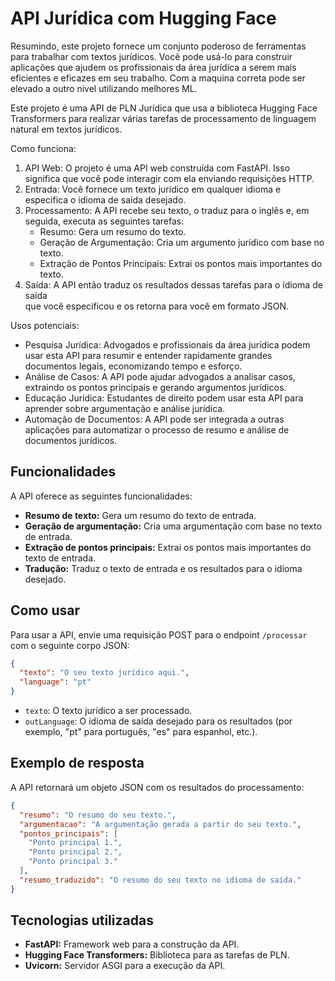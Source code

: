 # API Jurídica com Hugging Face

  Resumindo, este projeto fornece um conjunto poderoso de ferramentas para
  trabalhar com textos jurídicos. Você pode usá-lo para construir aplicações que
  ajudem os profissionais da área jurídica a serem mais eficientes e eficazes em
  seu trabalho. Com a maquina correta pode ser elevado a outro nivel utilizando melhores ML.

  Este projeto é uma API de PLN Jurídica que usa a biblioteca Hugging Face
  Transformers para realizar várias tarefas de processamento de linguagem natural
  em textos jurídicos.

  Como funciona:


   1. API Web: O projeto é uma API web construída com FastAPI. Isso significa que
      você pode interagir com ela enviando requisições HTTP.
   2. Entrada: Você fornece um texto jurídico em qualquer idioma e especifica o
      idioma de saída desejado.
   3. Processamento: A API recebe seu texto, o traduz para o inglês e, em seguida,
      executa as seguintes tarefas:
       * Resumo: Gera um resumo do texto.
       * Geração de Argumentação: Cria um argumento jurídico com base no texto.
       * Extração de Pontos Principais: Extrai os pontos mais importantes do texto.        
   4. Saída: A API então traduz os resultados dessas tarefas para o idioma de saída        
      que você especificou e os retorna para você em formato JSON.

  Usos potenciais:


   * Pesquisa Jurídica: Advogados e profissionais da área jurídica podem usar esta
     API para resumir e entender rapidamente grandes documentos legais,
     economizando tempo e esforço.
   * Análise de Casos: A API pode ajudar advogados a analisar casos, extraindo os
     pontos principais e gerando argumentos jurídicos.
   * Educação Jurídica: Estudantes de direito podem usar esta API para aprender
     sobre argumentação e análise jurídica.
   * Automação de Documentos: A API pode ser integrada a outras aplicações para
     automatizar o processo de resumo e análise de documentos jurídicos.
## Funcionalidades

A API oferece as seguintes funcionalidades:

* **Resumo de texto:** Gera um resumo do texto de entrada.
* **Geração de argumentação:** Cria uma argumentação com base no texto de entrada.
* **Extração de pontos principais:** Extrai os pontos mais importantes do texto de entrada.
* **Tradução:** Traduz o texto de entrada e os resultados para o idioma desejado.

## Como usar

Para usar a API, envie uma requisição POST para o endpoint `/processar` com o seguinte corpo JSON:

```json
{
  "texto": "O seu texto jurídico aqui.",
  "language": "pt"
}
```

* `texto`: O texto jurídico a ser processado.
* `outLanguage`: O idioma de saída desejado para os resultados (por exemplo, "pt" para português, "es" para espanhol, etc.).

## Exemplo de resposta

A API retornará um objeto JSON com os resultados do processamento:

```json
{
  "resumo": "O resumo do seu texto.",
  "argumentacao": "A argumentação gerada a partir do seu texto.",
  "pontos_principais": [
    "Ponto principal 1.",
    "Ponto principal 2.",
    "Ponto principal 3."
  ],
  "resumo_traduzido": "O resumo do seu texto no idioma de saída."
}
```

## Tecnologias utilizadas

* **FastAPI:** Framework web para a construção da API.
* **Hugging Face Transformers:** Biblioteca para as tarefas de PLN.
* **Uvicorn:** Servidor ASGI para a execução da API.
